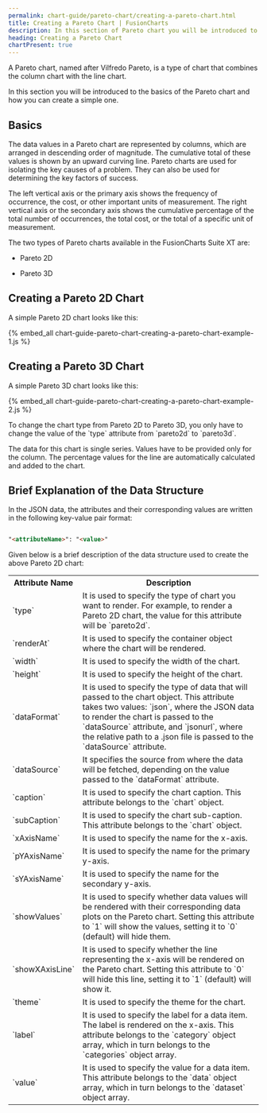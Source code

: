 ```yaml
---
permalink: chart-guide/pareto-chart/creating-a-pareto-chart.html
title: Creating a Pareto Chart | FusionCharts
description: In this section of Pareto chart you will be introduced to the basics of the Pareto chart and how you can create a simple one.
heading: Creating a Pareto Chart
chartPresent: true
---
```


A Pareto chart, named after Vilfredo Pareto, is a type of chart that combines the column chart with the line chart.

In this section you will be introduced to the basics of the Pareto chart and how you can create a simple one.

## Basics

The data values in a Pareto chart are represented by columns, which are arranged in descending order of magnitude. The cumulative total of these values is shown by an upward curving line. Pareto charts are used for isolating the key causes of a problem. They can also be used for determining the key factors of success.

The left vertical axis or the primary axis shows the frequency of occurrence, the cost, or other important units of measurement. The right vertical axis or the secondary axis shows the cumulative percentage of the total number of occurrences, the total cost, or the total of a specific unit of measurement.

The two types of Pareto charts available in the FusionCharts Suite XT are:

* Pareto 2D

* Pareto 3D

## Creating a Pareto 2D Chart

A simple Pareto 2D chart looks like this:

{% embed_all chart-guide-pareto-chart-creating-a-pareto-chart-example-1.js %}



## Creating a Pareto 3D Chart

A simple Pareto 3D chart looks like this:

{% embed_all chart-guide-pareto-chart-creating-a-pareto-chart-example-2.js %}

<p class="text-info"> To change the chart type from Pareto 2D to Pareto 3D, you only have to change the value of the `type` attribute from `pareto2d` to `pareto3d`.

The data for this chart is single series. Values have to be provided only for the column. The percentage values for the line are automatically calculated and added to the chart.</p>

## Brief Explanation of the Data Structure

In the JSON data, the attributes and their corresponding values are written in the following key-value pair format:

```html

"<attributeName>": "<value>"

```

Given below is a brief description of the data structure used to create the above Pareto 2D chart:

<table>
  <tr>
    <th>Attribute Name</th>
    <th>Description</th>
  </tr>
  <tr>
    <td>`type`</td>
    <td>It is used to specify the type of chart you want to render. For example, to render a Pareto 2D chart, the value for this attribute will be `pareto2d`.</td>
  </tr>
  <tr>
    <td>`renderAt`</td>
    <td>It is used to specify the container object where the chart will be rendered.</td>
  </tr>
  <tr>
    <td>`width`</td>
    <td>It is used to specify the width of the chart.</td>
  </tr>
  <tr>
    <td>`height`</td>
    <td>It is used to specify the height of the chart.</td>
  </tr>
  <tr>
    <td>`dataFormat`</td>
    <td>It is used to specify the type of data that will passed to the chart object. This attribute takes two values: `json`, where the JSON data to render the chart is passed to the `dataSource` attribute, and `jsonurl`, where the relative path to a .json file is passed to the `dataSource` attribute.</td>
  </tr>
  <tr>
    <td>`dataSource`</td>
    <td>It specifies the source from where the data will be fetched, depending on the value passed to the `dataFormat` attribute.</td>
  </tr>
  <tr>
    <td>`caption`</td>
    <td>It is used to specify the chart caption. This attribute belongs to the `chart` object.</td>
  </tr>
  <tr>
    <td>`subCaption`</td>
    <td>It is used to specify the chart sub-caption. This attribute belongs to the `chart` object.</td>
  </tr>
  <tr>
    <td>`xAxisName`</td>
    <td>It is used to specify the name for the x-axis.</td>
  </tr>
  <tr>
    <td>`pYAxisName`</td>
    <td>It is used to specify the name for the primary y-axis.</td>
  </tr>
  <tr>
    <td>`sYAxisName`</td>
    <td>It is used to specify the name for the secondary y-axis.</td>
  </tr>
  <tr>
    <td>`showValues`</td>
    <td>It is used to specify whether data values will be rendered with their corresponding data plots on the Pareto chart. Setting this attribute to `1` will show the values, setting it to `0` (default) will hide them.</td>
  </tr>
  <tr>
    <td>`showXAxisLine`</td>
    <td>It is used to specify whether the line representing the x-axis will be rendered on the Pareto chart. Setting this attribute to `0` will hide this line, setting it to `1` (default) will show it.</td>
  </tr>
  <tr>
    <td>`theme`</td>
    <td>It is used to specify the theme for the chart.</td>
  </tr>
  <tr>
    <td>`label`</td>
    <td>It is used to specify the label for a data item. The label is rendered on the x-axis. This attribute belongs to the `category` object array, which in turn belongs to the `categories` object array.</td>
  </tr>
  <tr>
    <td>`value`</td>
    <td>It is used to specify the value for a data item. This attribute belongs to the `data` object array, which in turn belongs to the `dataset` object array.</td>
  </tr>
</table>